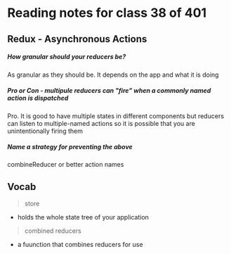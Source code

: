 # Reading notes for class 38 of 401

## Redux - Asynchronous Actions

##### How granular should your reducers be?
As granular as they should be. It depends on the app and what it is doing

##### Pro or Con - multipule reducers can "fire” when a commonly named action is dispatched
Pro. It is good to have multiple states in different components but reducers can listen to multiple-named actions so it is possible that you are unintentionally firing them

##### Name a strategy for preventing the above
combineReducer or better action names

## Vocab

> store
* holds the whole state tree of your application

> combined reducers
* a fuunction that combines reducers for use

